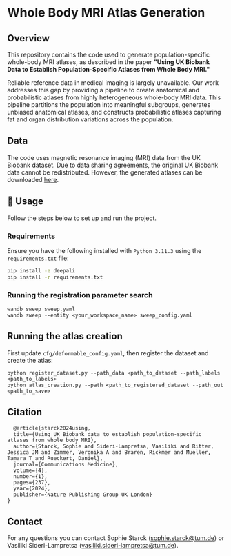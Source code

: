 # Whole Body MRI Atlas Generation

## Overview

This repository contains the code used to generate population-specific whole-body MRI atlases, as described in the paper **"Using UK Biobank Data to Establish Population-Specific Atlases from Whole Body MRI."**

Reliable reference data in medical imaging is largely unavailable. Our work addresses this gap by providing a pipeline to create anatomical and probabilistic atlases from highly heterogeneous whole-body MRI data. This pipeline partitions the population into meaningful subgroups, generates unbiased anatomical atlases, and constructs probabilistic atlases capturing fat and organ distribution variations across the population.

## Data

The code uses magnetic resonance imaging (MRI) data from the UK Biobank dataset. Due to data sharing agreements, the original UK Biobank data cannot be redistributed. However, the generated atlases can be downloaded [here](https://doi.org/10.5281/zenodo.13136891).

## 🚀 Usage

Follow the steps below to set up and run the project.

### Requirements
Ensure you have the following installed with `Python 3.11.3` using the `requirements.txt` file:  

  ```bash
  pip install -e deepali
  pip install -r requirements.txt
  ```
### Running the registration parameter search
```
wandb sweep sweep.yaml
wandb sweep --entity <your_workspace_name> sweep_config.yaml
```
## Running the atlas creation
First update `cfg/deformable_config.yaml`, then register the dataset  and create the atlas:
```
python register_dataset.py --path_data <path_to_dataset --path_labels <path_to_labels>
python atlas_creation.py --path <path_to_registered_dataset --path_out <path_to_save>
```

## Citation
```
  @article{starck2024using,
  title={Using UK Biobank data to establish population-specific atlases from whole body MRI},
  author={Starck, Sophie and Sideri-Lampretsa, Vasiliki and Ritter, Jessica JM and Zimmer, Veronika A and Braren, Rickmer and Mueller, Tamara T and Rueckert, Daniel},
  journal={Communications Medicine},
  volume={4},
  number={1},
  pages={237},
  year={2024},
  publisher={Nature Publishing Group UK London}
}
```

## Contact

For any questions you can contact Sophie Starck (sophie.starck@tum.de) or Vasiliki Sideri-Lampretsa (vasiliki.sideri-lampretsa@tum.de).
